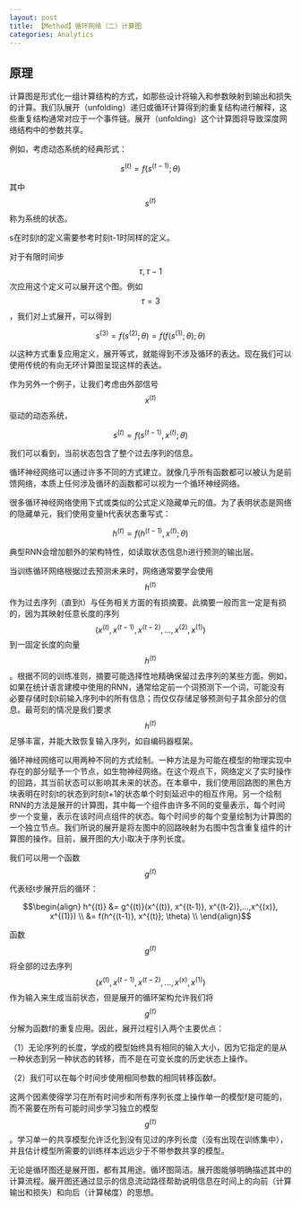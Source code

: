 ```yaml
---
layout: post
title: 【Method】循环网络（二）计算图
categories: Analytics
---
```


## 原理

计算图是形式化一组计算结构的方式，如那些设计将输入和参数映射到输出和损失的计算。我们队展开（unfolding）递归或循环计算得到的重复结构进行解释，这些重复结构通常对应于一个事件链。展开（unfolding）这个计算图将导致深度网络结构中的参数共享。

例如，考虑动态系统的经典形式：

$$s^{(t)} = f(s^{(t-1)}; \theta)$$

其中$$s^{(t)}$$称为系统的状态。

s在时刻t的定义需要参考时刻t-1时同样的定义。

对于有限时间步$$\tau, \tau-1$$次应用这个定义可以展开这个图。例如$$\tau =3$$，我们对上式展开，可以得到

$$s^{(3)} = f(s^{(2)}; \theta) = f(f(s^{(1)}; \theta); \theta)$$

以这种方式重复应用定义，展开等式，就能得到不涉及循环的表达。现在我们可以使用传统的有向无环计算图呈现这样的表达。

作为另外一个例子，让我们考虑由外部信号$$x^{(t)}$$驱动的动态系统，

$$s^{(t)} = f(s^{(t-1)}, x^{(t)}; \theta)$$

我们可以看到，当前状态包含了整个过去序列的信息。

循环神经网络可以通过许多不同的方式建立。就像几乎所有函数都可以被认为是前馈网络，本质上任何涉及循环的函数都可以视为一个循环神经网络。

很多循环神经网络使用下式或类似的公式定义隐藏单元的值。为了表明状态是网络的隐藏单元，我们使用变量h代表状态重写式：

$$h^{(t)} = f(h^{(t-1)}, x^{(t)}; \theta)$$

典型RNN会增加额外的架构特性，如读取状态信息h进行预测的输出层。

当训练循环网络根据过去预测未来时，网络通常要学会使用$$h^{(t)}$$作为过去序列（直到t）与任务相关方面的有损摘要。此摘要一般而言一定是有损的，因为其映射任意长度的序列$$(x^{(t)}, x^{(t-1)}, x^{(t-2)},...,x^{(2)}, x^{(1)})$$到一固定长度的向量$$h^{(t)}$$。根据不同的训练准则，摘要可能选择性地精确保留过去序列的某些方面。例如，如果在统计语言建模中使用的RNN，通常给定前一个词预测下一个词，可能没有必要存储时刻t前输入序列中的所有信息；而仅仅存储足够预测句子其余部分的信息。最苛刻的情况是我们要求$$h^{(t)}$$足够丰富，并能大致恢复输入序列，如自编码器框架。

循环神经网络可以用两种不同的方式绘制。一种方法是为可能在模型的物理实现中存在的部分赋予一个节点，如生物神经网络。在这个观点下，网络定义了实时操作的回路，其当前状态可以影响其未来的状态。在本章中，我们使用回路图的黑色方块表明在时刻t的状态到时刻t+1的状态单个时刻延迟中的相互作用。另一个绘制RNN的方法是展开的计算图，其中每一个组件由许多不同的变量表示，每个时间步一个变量，表示在该时间点组件的状态。每个时间步的每个变量绘制为计算图的一个独立节点。我们所说的展开是将左图中的回路映射为右图中包含重复组件的计算图的操作。目前，展开图的大小取决于序列长度。

我们可以用一个函数$$g^{(t)}$$代表经t步展开后的循环：

$$\begin{align}
h^{(t)} &= g^{(t)}(x^{(t)}, x^{(t-1)}, x^{(t-2)},...,x^{(x)}, x^{(1)}) \\
&= f(h^{(t-1)}, x^{(t)}; \theta) \\
\end{align}$$

函数$$g^{(t)}$$将全部的过去序列$$(x^{(t)},x^{(t-1)}, x^{(t-2)},...,x^{(x)}, x^{(1)})$$作为输入来生成当前状态，但是展开的循环架构允许我们将$$g^{(t)}$$分解为函数f的重复应用。因此，展开过程引入两个主要优点：

（1）无论序列的长度，学成的模型始终具有相同的输入大小，因为它指定的是从一种状态到另一种状态的转移，而不是在可变长度的历史状态上操作。

（2）我们可以在每个时间步使用相同参数的相同转移函数f。

这两个因素使得学习在所有时间步和所有序列长度上操作单一的模型f是可能的，而不需要在所有可能时间步学习独立的模型$$g^{(t)}$$。学习单一的共享模型允许泛化到没有见过的序列长度（没有出现在训练集中），并且估计模型所需要的训练样本远远少于不带参数共享的模型。

无论是循环图还是展开图，都有其用途。循环图简洁。展开图能够明确描述其中的计算流程。展开图还通过显示的信息流动路径帮助说明信息在时间上的向前（计算输出和损失）和向后（计算梯度）的思想。